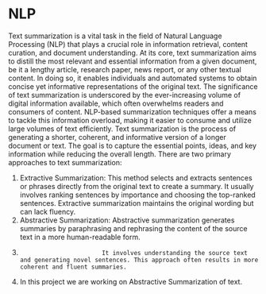# NLP
Text summarization is a vital task in the field of Natural Language Processing (NLP) that plays a crucial role in information retrieval, content curation, and document understanding. At its core, text summarization aims to distill the most relevant and essential information from a given document, be it a lengthy article, research paper, news report, or any other textual content. 
In doing so, it enables individuals and automated systems to obtain concise yet informative representations of the original text.
The significance of text summarization is underscored by the ever-increasing volume of digital information available, which often overwhelms readers and consumers of content. NLP-based summarization techniques offer a means to tackle this information overload, making it easier to consume and utilize large volumes of text efficiently.
Text summarization is the process of generating a shorter, coherent, and informative version of a longer document or text. The goal is to capture the essential points, ideas, and key information while reducing the overall length. There are two primary approaches to text summarization:
1. Extractive Summarization: This method selects and extracts sentences or phrases directly from the original text to create a summary.
                             It usually involves ranking sentences by importance and choosing the top-ranked sentences. Extractive summarization maintains the original wording but can lack fluency.
2. Abstractive Summarization: Abstractive summarization generates summaries by paraphrasing and rephrasing the content of the source text in a more human-readable form.
3.                            It involves understanding the source text and generating novel sentences. This approach often results in more coherent and fluent summaries.
4. In this project we are working on Abstractive Summarization of text.
